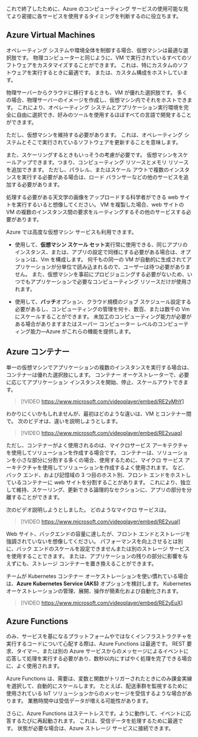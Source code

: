 これで終了したために、Azure のコンピューティング サービスの使用可能な見てより密接に各サービスを使用するタイミングを判断するのに役立ちます。

## <a name="azure-virtual-machines"></a>Azure Virtual Machines

オペレーティング システムや環境全体を制御する場合、仮想マシンは最適な選択肢です。 物理コンピューターと同じように、VM で実行されているすべてのソフトウェアをカスタマイズすることができます。 これは、特にカスタムのソフトウェアを実行するときに最適です。 または、カスタム構成をホストしています。

物理サーバーからクラウドに移行するときも、VM が優れた選択肢です。 多くの場合、物理サーバーのイメージを作成し、仮想マシン内でそれをホストできます。 これにより、オペレーティング システムとアプリケーション実行環境を完全に自由に選択でき、好みのツールを使用するほぼすべての言語で開発することができます。

ただし、仮想マシンを維持する必要があります。 これは、オペレーティング システムとそこで実行されているソフトウェアを更新することを意味します。 

また、スケーリングするときもいっそうの考慮が必要です。 仮想マシンをスケールアップできます。つまり、コンピューティング リソースとメモリ リソースを追加できます。 ただし、パラレル、またはスケール アウトで複数のインスタンスを実行する必要がある場合は、ロード バランサーなどの他のサービスを追加する必要があります。

処理する必要がある天文学の画像をアップロードする科学者ができる web サイトを実行するいると想像してください。 VM を複製した場合、web サイトの VM の複数のインスタンス間の要求をルーティングするその他のサービスする必要があります。

Azure では高度な仮想マシン サービスも利用できます。

- 使用して、**仮想マシン スケール セット**実行常に使用できる、同じアプリのインスタンス、または、アプリの設定で同様にする必要がある場合は、オプションは、Vm を構成します。 何千もの同一の VM が自動的に生成されてアプリケーションが分単位で読み込まれるので、ユーザーは待つ必要がありません。 また、仮想マシンを事前にプロビジョニングする必要がないため、いつでもアプリケーションで必要なコンピューティング リソースだけが使用されます。

- 使用して、**バッチ**オプション、クラウド規模のジョブ スケジュール設定する必要があるし、コンピューティングの管理を何十、数百、または数千の Vm にスケールすることができます。 未加工のコンピューティング能力が必要がある場合がありますまたはスーパー コンピューター レベルのコンピューティング能力&mdash;Azure がこれらの機能を提供します。

## <a name="azure-containers"></a>Azure コンテナー

単一の仮想マシンでアプリケーションの複数のインスタンスを実行する場合は、コンテナーは優れた選択肢にします。 コンテナー オーケストレーターで、必要に応じてアプリケーション インスタンスを開始、停止、スケールアウトできます。

> [!VIDEO https://www.microsoft.com/videoplayer/embed/RE2yMhY]

わかりにくいかもしれませんが、最初はどのような違いは、VM とコンテナー間で。  次のビデオは、違いを説明しようとします。

> [!VIDEO https://www.microsoft.com/videoplayer/embed/RE2yuaq]

ただし、コンテナーがよく使用されるのは、マイクロサービス アーキテクチャを使用してソリューションを作成する場合です。 コンテナーは、ソリューションを小さな部分に分割する多くの場合、使用するために、マイクロ サービス アーキテクチャを使用してソリューションを作成するよく使用されます。 など、バック エンド、および記憶域の 3 つ目のホスト別、フロント エンドをホストしているコンテナーに web サイトを分割することがあります。 これにより、独立して維持、スケーリング、更新できる論理的なセクションに、アプリの部分を分離することができます。

次のビデオ説明しようとしました。 どのようなマイクロ サービスは。

> [!VIDEO https://www.microsoft.com/videoplayer/embed/RE2yual]

Web サイト、バックエンドの容量に達したが、フロント エンドとストレージを強調されていないを想像してください。 パフォーマンスを向上させるとは別に、バック エンドのスケールを設定できませんまたは別のストレージ サービスを使用することできます。 または、アプリケーションの残りの部分に影響を与えずにも、ストレージ コンテナーを置き換えることができます。

チームが Kubernetes コンテナー オーケストレーションを使い慣れている場合は、**Azure Kubernetes Service (AKS)** オプションを検討します。 Kubernetes オーケストレーションの管理、展開、操作が簡素化および自動化されます。

> [!VIDEO https://www.microsoft.com/videoplayer/embed/RE2yEuX]

## <a name="azure-functions"></a>Azure Functions

のみ、サービスを基になるプラットフォームやではなくインフラストラクチャを実行するコードについて心配する際は、Azure Functions は最適です。 REST 要求、タイマー、または別の Azure サービスからのメッセージによるイベントに応答して処理を実行する必要があり、数秒以内にすばやく処理を完了できる場合に、よく使用されます。

Azure Functions は、需要は、変数と関数がトリガーされたときにのみ課金実線を選択して、自動的にスケールします。 たとえば、配送車群を監視するために使用されている IoT ソリューションからのメッセージを受信するような場合があります。 業務時間中は受信データが増える可能性があります。

さらに、Azure Functions はステートレスです。ように動作して、イベントに応答するたびに再起動されます。 これは、受信データを処理するために最適です。 状態が必要な場合は、Azure ストレージ サービスに接続できます。

